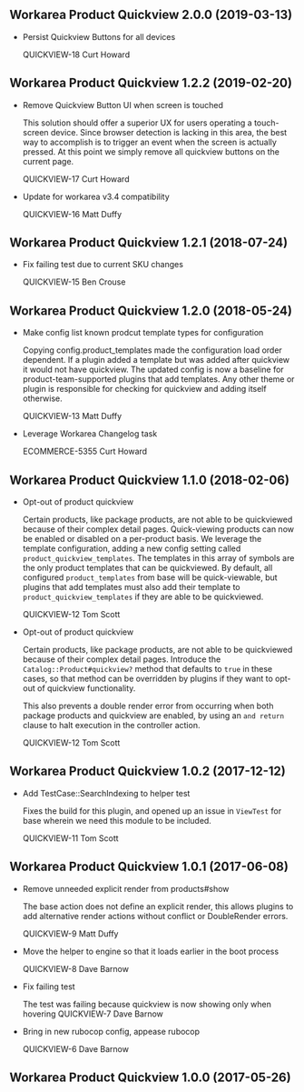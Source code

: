 Workarea Product Quickview 2.0.0 (2019-03-13)
--------------------------------------------------------------------------------

*   Persist Quickview Buttons for all devices

    QUICKVIEW-18
    Curt Howard



Workarea Product Quickview 1.2.2 (2019-02-20)
--------------------------------------------------------------------------------

*   Remove Quickview Button UI when screen is touched

    This solution should offer a superior UX for users operating a
    touch-screen device. Since browser detection is lacking in this area,
    the best way to accomplish is to trigger an event when the screen is
    actually pressed. At this point we simply remove all quickview buttons
    on the current page.

    QUICKVIEW-17
    Curt Howard

*   Update for workarea v3.4 compatibility

    QUICKVIEW-16
    Matt Duffy



Workarea Product Quickview 1.2.1 (2018-07-24)
--------------------------------------------------------------------------------

*   Fix failing test due to current SKU changes

    QUICKVIEW-15
    Ben Crouse



Workarea Product Quickview 1.2.0 (2018-05-24)
--------------------------------------------------------------------------------

*   Make config list known prodcut template types for configuration

    Copying config.product_templates made the configuration load order
    dependent. If a plugin added a template but was added after quickview
    it would not have quickview. The updated config is now a baseline for
    product-team-supported plugins that add templates. Any other theme or
    plugin is responsible for checking for quickview and adding itself
    otherwise.

    QUICKVIEW-13
    Matt Duffy

*   Leverage Workarea Changelog task

    ECOMMERCE-5355
    Curt Howard



Workarea Product Quickview 1.1.0 (2018-02-06)
--------------------------------------------------------------------------------

*   Opt-out of product quickview

    Certain products, like package products, are not able to be quickviewed
    because of their complex detail pages. Quick-viewing products can now be
    enabled or disabled on a per-product basis. We leverage the template
    configuration, adding a new config setting called `product_quickview_templates`.
    The templates in this array of symbols are the only product templates that can
    be quickviewed. By default, all configured `product_templates` from base
    will be quick-viewable, but plugins that add templates must also add
    their template to `product_quickview_templates` if they are
    able to be quickviewed.

    QUICKVIEW-12
    Tom Scott

*   Opt-out of product quickview

    Certain products, like package products, are not able to be quickviewed
    because of their complex detail pages. Introduce the
    `Catalog::Product#quickview?` method that defaults to `true` in these
    cases, so that method can be overridden by plugins if they want to
    opt-out of quickview functionality.

    This also prevents a double render error from occurring when both
    package products and quickview are enabled, by using an `and return`
    clause to halt execution in the controller action.

    QUICKVIEW-12
    Tom Scott


Workarea Product Quickview 1.0.2 (2017-12-12)
--------------------------------------------------------------------------------

*   Add TestCase::SearchIndexing to helper test

    Fixes the build for this plugin, and opened up an issue in `ViewTest` for base
    wherein we need this module to be included.

    QUICKVIEW-11
    Tom Scott


Workarea Product Quickview 1.0.1 (2017-06-08)
--------------------------------------------------------------------------------

*   Remove unneeded explicit render from products#show

    The base action does not define an explicit render, this allows plugins
    to add alternative render actions without conflict or DoubleRender errors.

    QUICKVIEW-9
    Matt Duffy

*   Move the helper to engine so that it loads earlier in the boot process

    QUICKVIEW-8
    Dave Barnow

*   Fix failing test

    The test was failing because quickview is now showing only when hovering
    QUICKVIEW-7
    Dave Barnow

*   Bring in new rubocop config, appease rubocop

    QUICKVIEW-6
    Dave Barnow


Workarea Product Quickview 1.0.0 (2017-05-26)
--------------------------------------------------------------------------------
